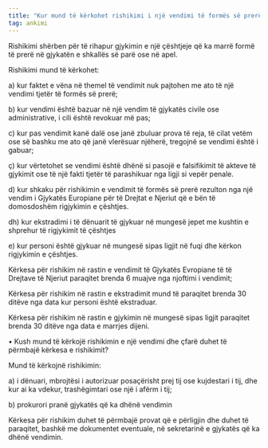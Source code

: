 ```yaml
---
title: "Kur mund të kërkohet rishikimi i një vendimi të formës së prerë?"
tag: ankimi
---
```


Rishikimi shërben për të rihapur gjykimin e një çështjeje që ka marrë formë të prerë në gjykatën e shkallës së parë ose në apel.

Rishikimi mund të kërkohet:

a) kur faktet e vëna në themel të vendimit nuk pajtohen me ato të një vendimi tjetër të formës
së prerë;

b) kur vendimi është bazuar në një vendim të gjykatës civile ose administrative, i cili është
revokuar më pas;

c) kur pas vendimit kanë dalë ose janë zbuluar prova të reja, të cilat vetëm ose së bashku me
ato që janë vlerësuar njëherë, tregojnë se vendimi është i gabuar;

ç) kur vërtetohet se vendimi është dhënë si pasojë e falsifikimit të akteve të gjykimit ose të një
fakti tjetër të parashikuar nga ligji si vepër penale.

d) kur shkaku për rishikimin e vendimit të formës së prerë rezulton nga një vendim i Gjykatës
Europiane për të Drejtat e Njeriut që e bën të domosdoshëm rigjykimin e çështjes.

dh) kur ekstradimi i të dënuarit të gjykuar në mungesë jepet me kushtin e shprehur të rigjykimit të
çështjes

e) kur personi është gjykuar në mungesë sipas ligjit në fuqi dhe kërkon rigjykimin e çështjes.

Kërkesa për rishikim në rastin e vendimit të Gjykatës Evropiane të të Drejtave të Njeriut paraqitet brenda 6 muajve nga njoftimi i vendimit;

Kërkesa për rishikim në rastin e ekstradimit mund të paraqitet brenda 30 ditëve nga data kur personi është ekstraduar.

Kërkesa për rishikim në rastin e gjykimin në mungesë sipas ligjit paraqitet brenda 30 ditëve nga data e marrjes dijeni.

•	Kush mund të kërkojë rishikimin e një vendimi dhe çfarë duhet të përmbajë kërkesa e rishikimit?

Mund të kërkojnë rishikimin:

a) i dënuari, mbrojtësi i autorizuar posaçërisht prej tij ose kujdestari i tij, dhe kur ai ka vdekur,
trashëgimtari ose një i afërm i tij;

b) prokurori pranë gjykatës që ka dhënë vendimin

Kërkesa për rishikim duhet të përmbajë provat që e përligjin dhe duhet të paraqitet, bashkë me dokumentet eventuale, në sekretarinë e gjykatës që ka dhënë vendimin.
